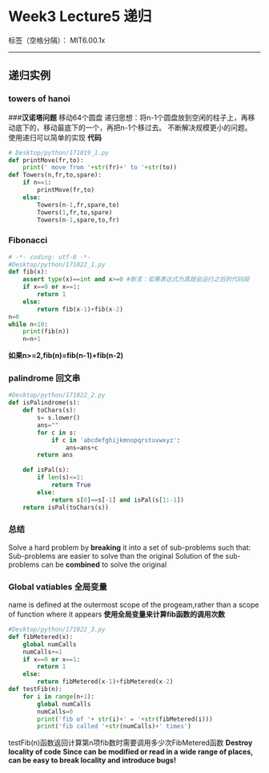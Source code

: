 # Week3 Lecture5 递归

标签（空格分隔）： MIT6.00.1x

---
## **递归实例**
### **towers of hanoi**
###**汉诺塔问题**
移动64个圆盘
递归思想：将n-1个圆盘放到空闲的柱子上，再移动底下的，移动最底下的一个，再把n-1个移过去。
不断解决规模更小的问题。
使用递归可以简单的实现
**代码**
```python
# Desktop/python/171019_1.py
def printMove(fr,to):
    print(' move from '+str(fr)+' to '+str(to))
def Towers(n,fr,to,spare):
    if n==1:
        printMove(fr,to)
    else:
        Towers(n-1,fr,spare,to)
        Towers(1,fr,to,spare)
        Towers(n-1,spare,to,fr)
```

### **Fibonacci**
```python
# -*- coding: utf-8 -*-
#Desktop/python/171022_1.py
def fib(x):
    assert type(x)==int and x>=0 #断言：如果表达式为真就会运行之后的代码段
    if x==0 or x==1:
        return 1
    else:
        return fib(x-1)+fib(x-2)
n=0
while n<10:
    print(fib(n))
    n=n+1
```
**如果n>=2,fib(n)=fib(n-1)+fib(n-2)**

### **palindrome** **回文串**
```python
#Desktop/python/171022_2.py
def isPalindrome(s):
    def toChars(s):
        s= s.lower()
        ans=""
        for c in s:
            if c in 'abcdefghijkmnopqrstuvwxyz':
                ans=ans+c
        return ans
    
    def isPal(s):
        if len(s)<=1:
            return True
        else:
            return s[0]==s[-1] and isPal(s[1:-1])
    return isPal(toChars(s))
```
 ### **总结**
 Solve a hard problem by **breaking** it into a set of sub-problems such that:
 Sub-problems are easier to solve than the original
 Solution of the sub-problems can be **combined** to solve the original
 
 ### **Global vatiables** **全局变量**
name is defined at the outermost scope of the progeam,rather than a scope of function where it appears
**使用全局变量来计算fib函数的调用次数**
```python
#Desktop/python/171022_3.py
def fibMetered(x):
    global numCalls
    numCalls+=1
    if x==0 or x==1:
        return 1
    else:
        return fibMetered(x-1)+fibMetered(x-2)
def testFib(n):
    for i in range(n+1):
        global numCalls
        numCalls=0
        print('fib of '+ str(i)+' = '+str(fibMetered(i)))
        print('fib called '+str(numCalls)+' times')
```
testFib(n)函数返回计算第n项fib数时需要调用多少次FibMetered函数
**Destroy locality of code**
**Since can be modified or read in a wide range of places, can be easy to break locality and introduce bugs!**
